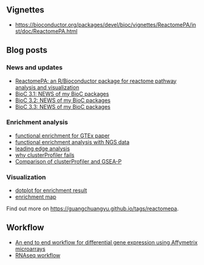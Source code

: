 <!-- addtoany:= -->

<link rel="stylesheet" href="https://guangchuangyu.github.io/css/font-awesome.min.css">


## <i class="fa fa-book"></i> Vignettes

+ <https://bioconductor.org/packages/devel/bioc/vignettes/ReactomePA/inst/doc/ReactomePA.html>

## <i class="fa fa-wordpress"></i> Blog posts

### <i class="fa fa-angle-double-right"></i> News and updates

+ [ReactomePA: an R/Bioconductor package for reactome pathway analysis and visualization](https://guangchuangyu.github.io/2016/02/reactomepa-an-r/bioconductor-package-for-reactome-pathway-analysis-and-visualization)
+ [BioC 3.1: NEWS of my BioC packages](https://guangchuangyu.github.io/2015/04/news-of-my-bioc-packages)
+ [BioC 3.2: NEWS of my BioC packages](https://guangchuangyu.github.io/2015/10/news-of-my-bioc-packages)
+ [BioC 3.3: NEWS of my BioC packages](https://guangchuangyu.github.io/2016/05/news-of-my-bioc-packages)

### <i class="fa fa-angle-double-right"></i> Enrichment analysis

+ [functional enrichment for GTEx paper](https://guangchuangyu.github.io/2015/08/functional-enrichment-for-gtex-paper)
+ [functional enrichment analysis with NGS data](https://guangchuangyu.github.io/2015/08/functional-enrichment-analysis-with-ngs-data)
+ [leading edge analysis](https://guangchuangyu.github.io/2016/07/leading-edge-analysis/)
+ [why clusterProfiler fails](https://guangchuangyu.github.io/2014/08/why-clusterprofiler-fails)
+ [Comparison of clusterProfiler and GSEA-P](https://guangchuangyu.github.io/2015/11/comparison-of-clusterprofiler-and-gsea-p)

### <i class="fa fa-angle-double-right"></i> Visualization

+ [dotplot for enrichment result](https://guangchuangyu.github.io/2015/06/dotplot-for-enrichment-result)
+ [enrichment map](https://guangchuangyu.github.io/2014/08/enrichment-map)


<i class="fa fa-hand-o-right"></i> Find out more on <https://guangchuangyu.github.io/tags/reactomepa>.

## <i class="fa fa-gift"></i> Workflow

+ [An end to end workflow for differential gene expression using Affymetrix microarrays](http://f1000research.com/articles/5-1384/v1)
+ [RNAseq workflow](https://github.com/twbattaglia/RNAseq-workflow)
